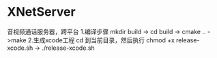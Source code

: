 # XNetServer
音视频通话服务器，跨平台
1.编译步骤
mkdir build  -> cd build  -> cmake ..  ->make
2.生成xcode工程
cd 到当前目录，然后执行
chmod +x release-xcode.sh -> ./release-xcode.sh


